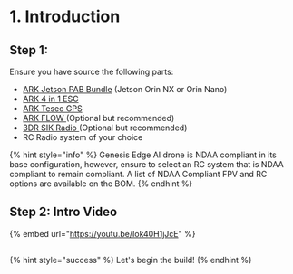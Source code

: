 # 1. Introduction

## Step 1:

Ensure you have source the following parts:

* [ARK Jetson PAB Bundle](https://arkelectron.com/product-category/flight-controller-bundles/) (Jetson Orin NX or Orin Nano)
* [ARK 4 in 1 ESC](https://arkelectron.com/product/ark-4in1-esc/)
* [ARK Teseo GPS](https://arkelectron.com/product/ark-teseo-gps/)
* [ARK FLOW ](https://arkelectron.com/product/ark-flow/)(Optional but recommended)
* [3DR SIK Radio ](https://store.3dr.com/3dr-sik-telemetry-radio-air-ground-bundle-kit/)(Optional but recommended)
* RC Radio system of your choice



{% hint style="info" %}
Genesis Edge AI drone is NDAA compliant in its base configuration, however, ensure to select an RC system that is NDAA compliant to remain compliant.  A list of NDAA Compliant FPV and RC options are available on the BOM.
{% endhint %}

## Step 2: Intro Video

{% embed url="https://youtu.be/Iok40H1jJcE" %}

##

{% hint style="success" %}
Let's begin the build!
{% endhint %}
